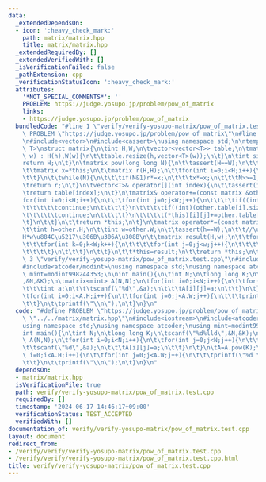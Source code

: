 ```yaml
---
data:
  _extendedDependsOn:
  - icon: ':heavy_check_mark:'
    path: matrix/matrix.hpp
    title: matrix/matrix.hpp
  _extendedRequiredBy: []
  _extendedVerifiedWith: []
  _isVerificationFailed: false
  _pathExtension: cpp
  _verificationStatusIcon: ':heavy_check_mark:'
  attributes:
    '*NOT_SPECIAL_COMMENTS*': ''
    PROBLEM: https://judge.yosupo.jp/problem/pow_of_matrix
    links:
    - https://judge.yosupo.jp/problem/pow_of_matrix
  bundledCode: "#line 1 \"verify/verify-yosupo-matrix/pow_of_matrix.test.cpp\"\n#define\
    \ PROBLEM \"https://judge.yosupo.jp/problem/pow_of_matrix\"\n#line 1 \"matrix/matrix.hpp\"\
    \n#include<vector>\n#include<cassert>\nusing namespace std;\n\ntemplate<typename\
    \ T>\nstruct matrix{\n\tint H,W;\n\tvector<vector<T>> table;\n\tmatrix(int h,int\
    \ w) : H(h),W(w){\n\t\ttable.resize(h,vector<T>(w));\n\t}\n\tint size(){\n\t\t\
    return H;\n\t}\n\tmatrix pow(long long N){\n\t\tassert(H==W);\n\t\tassert(0<=N);\n\
    \t\tmatrix x=*this;\n\t\tmatrix r(H,H);\n\t\tfor(int i=0;i<H;i++){\n\t\t\tr[i][i]=1;\n\
    \t\t}\n\t\twhile(N){\n\t\t\tif(N&1)r*=x;\n\t\t\tx*=x;\n\t\t\tN>>=1;\n\t\t}\n\t\
    \treturn r;\n\t}\n\tvector<T>& operator[](int index){\n\t\tassert(index<H);\n\t\
    \treturn table[index];\n\t}\n\tmatrix& operator+=(const matrix &other){\n\t\t\
    for(int i=0;i<H;i++){\n\t\t\tfor(int j=0;j<W;j++){\n\t\t\t\tif((int)(other.table.size())<=i){\n\
    \t\t\t\t\tcontinue;\n\t\t\t\t}\n\t\t\t\tif((int)(other.table[i].size())<=j){\n\
    \t\t\t\t\tcontinue;\n\t\t\t\t}\n\t\t\t\t(*this)[i][j]+=other.table[i][j];\n\t\t\
    \t}\n\t\t}\n\t\treturn *this;\n\t}\n\tmatrix operator*=(const matrix &other){\n\
    \t\tint h=other.H;\n\t\tint w=other.W;\n\t\tassert(h==W);\n\t\t//\u7D50\u679C\u306F\
    H*w\u884C\u5217\u306B\u306A\u308B\n\t\tmatrix result(H,w);\n\t\tfor(int i=0;i<H;i++){\n\
    \t\t\tfor(int k=0;k<W;k++){\n\t\t\t\tfor(int j=0;j<w;j++){\n\t\t\t\t\tresult.table[i][j]+=table[i][k]*other.table[k][j];\n\
    \t\t\t\t}\n\t\t\t}\n\t\t}\n\t\t*this=result;\n\t\treturn *this;\n\t}\n};\n#line\
    \ 3 \"verify/verify-yosupo-matrix/pow_of_matrix.test.cpp\"\n#include<iostream>\n\
    #include<atcoder/modint>\nusing namespace std;\nusing namespace atcoder;\nusing\
    \ mint=modint998244353;\n\nint main(){\n\tint N;\n\tlong long K;\n\tscanf(\"%d%lld\"\
    ,&N,&K);\n\tmatrix<mint> A(N,N);\n\tfor(int i=0;i<N;i++){\n\t\tfor(int j=0;j<N;j++){\n\
    \t\t\tint a;\n\t\t\tscanf(\"%d\",&a);\n\t\t\tA[i][j]=a;\n\t\t}\n\t}\n\tA=A.pow(K);\n\
    \tfor(int i=0;i<A.H;i++){\n\t\tfor(int j=0;j<A.W;j++){\n\t\t\tprintf(\"%d \",A[i][j].val());\n\
    \t\t}\n\t\tprintf(\"\\n\");\n\t}\n}\n"
  code: "#define PROBLEM \"https://judge.yosupo.jp/problem/pow_of_matrix\"\n#include\
    \ \"../../matrix/matrix.hpp\"\n#include<iostream>\n#include<atcoder/modint>\n\
    using namespace std;\nusing namespace atcoder;\nusing mint=modint998244353;\n\n\
    int main(){\n\tint N;\n\tlong long K;\n\tscanf(\"%d%lld\",&N,&K);\n\tmatrix<mint>\
    \ A(N,N);\n\tfor(int i=0;i<N;i++){\n\t\tfor(int j=0;j<N;j++){\n\t\t\tint a;\n\t\
    \t\tscanf(\"%d\",&a);\n\t\t\tA[i][j]=a;\n\t\t}\n\t}\n\tA=A.pow(K);\n\tfor(int\
    \ i=0;i<A.H;i++){\n\t\tfor(int j=0;j<A.W;j++){\n\t\t\tprintf(\"%d \",A[i][j].val());\n\
    \t\t}\n\t\tprintf(\"\\n\");\n\t}\n}\n"
  dependsOn:
  - matrix/matrix.hpp
  isVerificationFile: true
  path: verify/verify-yosupo-matrix/pow_of_matrix.test.cpp
  requiredBy: []
  timestamp: '2024-06-17 14:46:17+09:00'
  verificationStatus: TEST_ACCEPTED
  verifiedWith: []
documentation_of: verify/verify-yosupo-matrix/pow_of_matrix.test.cpp
layout: document
redirect_from:
- /verify/verify/verify-yosupo-matrix/pow_of_matrix.test.cpp
- /verify/verify/verify-yosupo-matrix/pow_of_matrix.test.cpp.html
title: verify/verify-yosupo-matrix/pow_of_matrix.test.cpp
---
```

